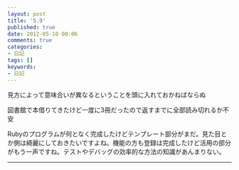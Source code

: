 ```yaml
---
layout: post
title: '5.9'
published: true
date: 2012-05-10 00:06
comments: true
categories:
- 日記
tags: []
keywords:
- 日記
---
```

見方によって意味合いが異なるということを頭に入れておかねばならぬ

図書館で本借りてきたけど一度に3冊だったので返すまでに全部読み切れるか不安

Rubyのプログラムが何となく完成したけどテンプレート部分がまだ。見た目とか側は綺麗にしておきたいですよね。機能の方も登録は完成したけど活用の部分がもう一声ですね。テストやデバッグの効率的な方法の知識があんまりない。

---

